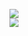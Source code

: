 [![](https://img.shields.io/badge/Made%20With-Github%20Spray-lightgrey.svg?style=for-the-badge&logo=github)](https://github.com/Annihil/github-spray#28311)  
[![](https://i.imgur.com/2DrTn0Z.gif)](https://github.com/Annihil/github-spray)